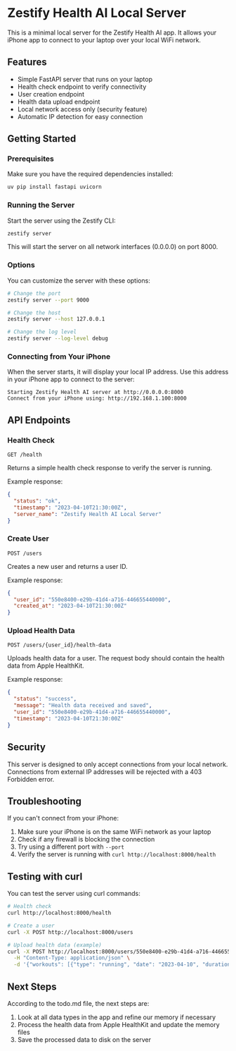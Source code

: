 # Zestify Health AI Local Server

This is a minimal local server for the Zestify Health AI app. It allows your iPhone app to connect to your laptop over your local WiFi network.

## Features

- Simple FastAPI server that runs on your laptop
- Health check endpoint to verify connectivity
- User creation endpoint
- Health data upload endpoint
- Local network access only (security feature)
- Automatic IP detection for easy connection

## Getting Started

### Prerequisites

Make sure you have the required dependencies installed:

```bash
uv pip install fastapi uvicorn
```

### Running the Server

Start the server using the Zestify CLI:

```bash
zestify server
```

This will start the server on all network interfaces (0.0.0.0) on port 8000.

### Options

You can customize the server with these options:

```bash
# Change the port
zestify server --port 9000

# Change the host
zestify server --host 127.0.0.1

# Change the log level
zestify server --log-level debug
```

### Connecting from Your iPhone

When the server starts, it will display your local IP address. Use this address in your iPhone app to connect to the server:

```
Starting Zestify Health AI server at http://0.0.0.0:8000
Connect from your iPhone using: http://192.168.1.100:8000
```

## API Endpoints

### Health Check

```
GET /health
```

Returns a simple health check response to verify the server is running.

Example response:
```json
{
  "status": "ok",
  "timestamp": "2023-04-10T21:30:00Z",
  "server_name": "Zestify Health AI Local Server"
}
```

### Create User

```
POST /users
```

Creates a new user and returns a user ID.

Example response:
```json
{
  "user_id": "550e8400-e29b-41d4-a716-446655440000",
  "created_at": "2023-04-10T21:30:00Z"
}
```

### Upload Health Data

```
POST /users/{user_id}/health-data
```

Uploads health data for a user. The request body should contain the health data from Apple HealthKit.

Example response:
```json
{
  "status": "success",
  "message": "Health data received and saved",
  "user_id": "550e8400-e29b-41d4-a716-446655440000",
  "timestamp": "2023-04-10T21:30:00Z"
}
```

## Security

This server is designed to only accept connections from your local network. Connections from external IP addresses will be rejected with a 403 Forbidden error.

## Troubleshooting

If you can't connect from your iPhone:

1. Make sure your iPhone is on the same WiFi network as your laptop
2. Check if any firewall is blocking the connection
3. Try using a different port with `--port`
4. Verify the server is running with `curl http://localhost:8000/health`

## Testing with curl

You can test the server using curl commands:

```bash
# Health check
curl http://localhost:8000/health

# Create a user
curl -X POST http://localhost:8000/users

# Upload health data (example)
curl -X POST http://localhost:8000/users/550e8400-e29b-41d4-a716-446655440000/health-data \
  -H "Content-Type: application/json" \
  -d '{"workouts": [{"type": "running", "date": "2023-04-10", "duration": 1800}]}'
```

## Next Steps

According to the todo.md file, the next steps are:

1. Look at all data types in the app and refine our memory if necessary
2. Process the health data from Apple HealthKit and update the memory files
3. Save the processed data to disk on the server

